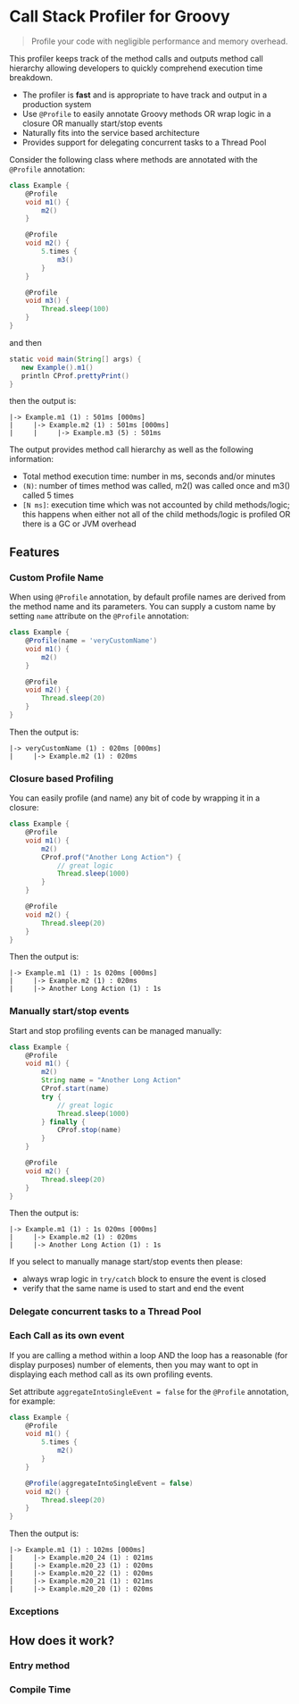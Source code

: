 # Call Stack Profiler for Groovy 

> Profile your code with negligible performance and memory overhead.

This profiler keeps track of the method calls and outputs method call hierarchy allowing developers 
to quickly comprehend execution time breakdown. 
- The profiler is **fast** and is appropriate to have track and output in a production system
- Use ``@Profile`` to easily annotate Groovy methods OR wrap logic in a closure OR manually start/stop events
- Naturally fits into the service based architecture
- Provides support for delegating concurrent tasks to a Thread Pool 

Consider the following class where methods are annotated with the ``@Profile`` annotation:
```groovy
class Example {
    @Profile
    void m1() {
        m2()
    }

    @Profile
    void m2() {
        5.times {
            m3()
        }
    }

    @Profile
    void m3() {
        Thread.sleep(100)
    }
}
```

and then

```groovy
static void main(String[] args) {
   new Example().m1()
   println CProf.prettyPrint()
}
```

then the output is: 
```
|-> Example.m1 (1) : 501ms [000ms]
|     |-> Example.m2 (1) : 501ms [000ms]
|     |     |-> Example.m3 (5) : 501ms
```

The output provides method call hierarchy as well as the following information:
- Total method execution time: number in ms, seconds and/or minutes 
- ``(N)``: number of times method was called, m2() was called once and m3() called 5 times
- ``[N ms]``: execution time which was not accounted by child methods/logic; this happens when either not all of the child methods/logic is profiled OR there is a GC or JVM overhead

## Features

### Custom Profile Name

When using ``@Profile`` annotation, by default profile names are derived from the method name and its parameters. 
You can supply a custom name by setting ``name`` attribute on the ``@Profile`` annotation:

```groovy
class Example {
    @Profile(name = 'veryCustomName')
    void m1() {
        m2()
    }

    @Profile
    void m2() {
        Thread.sleep(20)
    }
}
```

Then the output is:

```
|-> veryCustomName (1) : 020ms [000ms]
|     |-> Example.m2 (1) : 020ms
```

### Closure based Profiling

You can easily profile (and name) any bit of code by wrapping it in a closure:

```groovy
class Example {
    @Profile
    void m1() {
        m2()
        CProf.prof("Another Long Action") {
            // great logic
            Thread.sleep(1000)
        }
    }

    @Profile
    void m2() {
        Thread.sleep(20)
    }
}
```

Then the output is:
```
|-> Example.m1 (1) : 1s 020ms [000ms]
|     |-> Example.m2 (1) : 020ms
|     |-> Another Long Action (1) : 1s 
```

### Manually start/stop events

Start and stop profiling events can be managed manually:

```groovy
class Example {
    @Profile
    void m1() {
        m2()
        String name = "Another Long Action"
        CProf.start(name)
        try {
            // great logic
            Thread.sleep(1000)
        } finally {
            CProf.stop(name)
        }
    }

    @Profile
    void m2() {
        Thread.sleep(20)
    }
}
```

Then the output is:
```
|-> Example.m1 (1) : 1s 020ms [000ms]
|     |-> Example.m2 (1) : 020ms
|     |-> Another Long Action (1) : 1s 
```

If you select to manually manage start/stop events then please:
- always wrap logic in ``try/catch`` block to ensure the event is closed
- verify that the same name is used to start and end the event 

### Delegate concurrent tasks to a Thread Pool

### Each Call as its own event

If you are calling a method within a loop AND the loop has a reasonable (for display purposes) number of elements, 
then you may want to opt in displaying each method call as its own profiling events. 

Set attribute ``aggregateIntoSingleEvent = false`` for the ``@Profile`` annotation, for example:
 
```groovy
class Example {
    @Profile
    void m1() {
        5.times {
            m2()
        }
    }

    @Profile(aggregateIntoSingleEvent = false)
    void m2() {
        Thread.sleep(20)
    }
}
```  

Then the output is:
```
|-> Example.m1 (1) : 102ms [000ms]
|     |-> Example.m20_24 (1) : 021ms
|     |-> Example.m20_23 (1) : 020ms
|     |-> Example.m20_22 (1) : 020ms
|     |-> Example.m20_21 (1) : 021ms
|     |-> Example.m20_20 (1) : 020ms
```

### Exceptions

## How does it work?

### Entry method

### Compile Time


  
 
 

